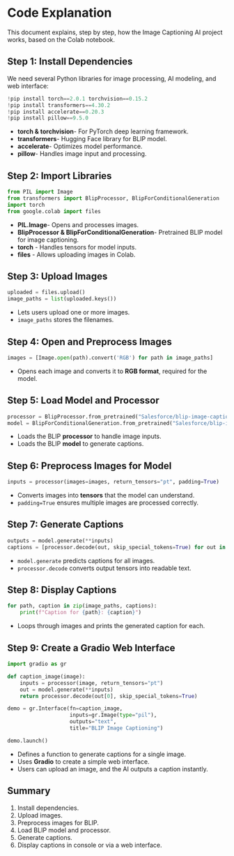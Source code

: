 
# Code Explanation

This document explains, step by step, how the Image Captioning AI project works, based on the Colab notebook.


## **Step 1: Install Dependencies**

We need several Python libraries for image processing, AI modeling, and web interface:

```python
!pip install torch==2.0.1 torchvision==0.15.2
!pip install transformers==4.30.2
!pip install accelerate==0.20.3
!pip install pillow==9.5.0
````

* **torch & torchvision**- For PyTorch deep learning framework.
* **transformers**- Hugging Face library for BLIP model.
* **accelerate**- Optimizes model performance.
* **pillow**- Handles image input and processing.



## **Step 2: Import Libraries**

```python
from PIL import Image
from transformers import BlipProcessor, BlipForConditionalGeneration
import torch
from google.colab import files
```

* **PIL.Image**- Opens and processes images.
* **BlipProcessor & BlipForConditionalGeneration**- Pretrained BLIP model for image captioning.
* **torch** - Handles tensors for model inputs.
* **files** - Allows uploading images in Colab.



## **Step 3: Upload Images**

```python
uploaded = files.upload()
image_paths = list(uploaded.keys())
```

* Lets users upload one or more images.
* `image_paths` stores the filenames.



## **Step 4: Open and Preprocess Images**

```python
images = [Image.open(path).convert('RGB') for path in image_paths]
```

* Opens each image and converts it to **RGB format**, required for the model.



## **Step 5: Load Model and Processor**

```python
processor = BlipProcessor.from_pretrained("Salesforce/blip-image-captioning-base")
model = BlipForConditionalGeneration.from_pretrained("Salesforce/blip-image-captioning-base")
```

* Loads the BLIP **processor** to handle image inputs.
* Loads the BLIP **model** to generate captions.



## **Step 6: Preprocess Images for Model**

```python
inputs = processor(images=images, return_tensors="pt", padding=True)
```

* Converts images into **tensors** that the model can understand.
* `padding=True` ensures multiple images are processed correctly.



## **Step 7: Generate Captions**

```python
outputs = model.generate(**inputs)
captions = [processor.decode(out, skip_special_tokens=True) for out in outputs]
```

* `model.generate` predicts captions for all images.
* `processor.decode` converts output tensors into readable text.


## **Step 8: Display Captions**

```python
for path, caption in zip(image_paths, captions):
    print(f"Caption for {path}: {caption}")
```

* Loops through images and prints the generated caption for each.



## **Step 9: Create a Gradio Web Interface**

```python
import gradio as gr

def caption_image(image):
    inputs = processor(image, return_tensors="pt")
    out = model.generate(**inputs)
    return processor.decode(out[0], skip_special_tokens=True)

demo = gr.Interface(fn=caption_image,
                    inputs=gr.Image(type="pil"),
                    outputs="text",
                    title="BLIP Image Captioning")

demo.launch()
```

* Defines a function to generate captions for a single image.
* Uses **Gradio** to create a simple web interface.
* Users can upload an image, and the AI outputs a caption instantly.



## **Summary**

1. Install dependencies.
2. Upload images.
3. Preprocess images for BLIP.
4. Load BLIP model and processor.
5. Generate captions.
6. Display captions in console or via a web interface.





